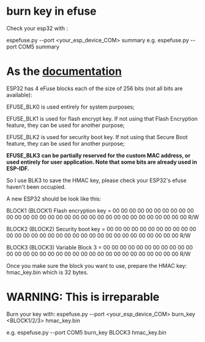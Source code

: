 # burn key in efuse

Check your esp32 with :

espefuse.py --port <your_esp_device_COM> summary
e.g. espefuse.py --port COM5 summary

# As the [documentation](https://docs.espressif.com/projects/esp-idf/en/stable/esp32/api-reference/system/efuse.html)

ESP32 has 4 eFuse blocks each of the size of 256 bits (not all bits are available):

EFUSE_BLK0 is used entirely for system purposes;

EFUSE_BLK1 is used for flash encrypt key. If not using that Flash Encryption feature, they can be used for another purpose;

EFUSE_BLK2 is used for security boot key. If not using that Secure Boot feature, they can be used for another purpose;

**EFUSE_BLK3 can be partially reserved for the custom MAC address, or used entirely for user application. Note that some bits are already used in ESP-IDF.**

So I use BLK3 to save the HMAC key, please check your ESP32's efuse haven't been occupied.

A new ESP32 should be look like this:

BLOCK1 (BLOCK1) Flash encryption key
= 00 00 00 00 00 00 00 00 00 00 00 00 00 00 00 00 00 00 00 00 00 00 00 00 00 00 00 00 00 00 00 00 R/W

BLOCK2 (BLOCK2) Security boot key
= 00 00 00 00 00 00 00 00 00 00 00 00 00 00 00 00 00 00 00 00 00 00 00 00 00 00 00 00 00 00 00 00 R/W

BLOCK3 (BLOCK3) Variable Block 3
= 00 00 00 00 00 00 00 00 00 00 00 00 00 00 00 00 00 00 00 00 00 00 00 00 00 00 00 00 00 00 00 00 R/W

Once you make sure the block you want to use, prepare the HMAC key: hmac_key.bin which is 32 bytes.

# **WARNING: This is irreparable**
Burn your key with:
espefuse.py --port <your_esp_device_COM> burn_key <BLOCK1/2/3> hmac_key.bin

e.g.
espefuse.py --port COM5 burn_key BLOCK3 hmac_key.bin
